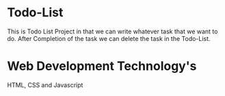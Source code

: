 # Todo-List
This is Todo List Project in that we can write whatever task that we want to do.
After Completion of the task we can delete the task in the Todo-List.
# Web Development Technology's 
HTML, CSS and Javascript 

